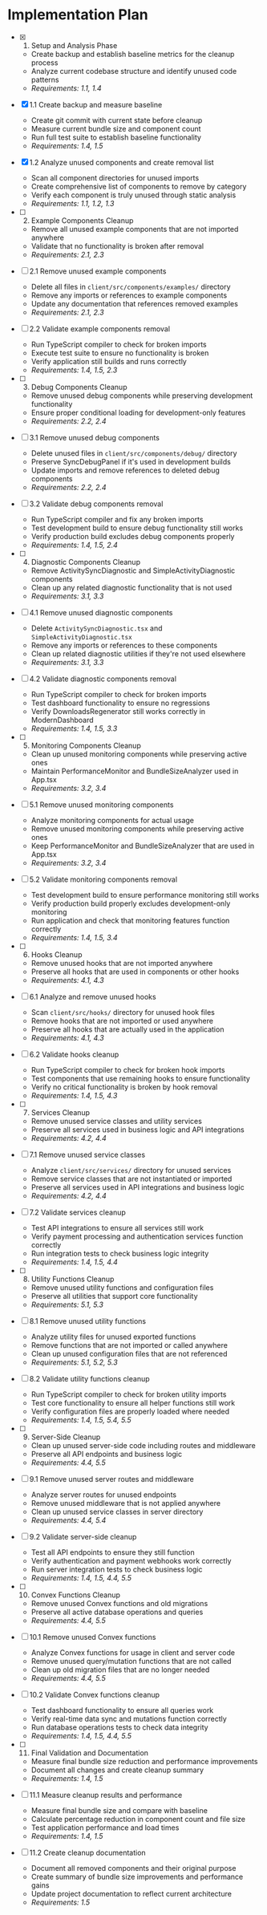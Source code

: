 # Implementation Plan

- [x] 1. Setup and Analysis Phase
  - Create backup and establish baseline metrics for the cleanup process
  - Analyze current codebase structure and identify unused code patterns
  - _Requirements: 1.1, 1.4_

- [x] 1.1 Create backup and measure baseline
  - Create git commit with current state before cleanup
  - Measure current bundle size and component count
  - Run full test suite to establish baseline functionality
  - _Requirements: 1.4, 1.5_

- [x] 1.2 Analyze unused components and create removal list
  - Scan all component directories for unused imports
  - Create comprehensive list of components to remove by category
  - Verify each component is truly unused through static analysis
  - _Requirements: 1.1, 1.2, 1.3_

- [ ] 2. Example Components Cleanup
  - Remove all unused example components that are not imported anywhere
  - Validate that no functionality is broken after removal
  - _Requirements: 2.1, 2.3_

- [ ] 2.1 Remove unused example components
  - Delete all files in `client/src/components/examples/` directory
  - Remove any imports or references to example components
  - Update any documentation that references removed examples
  - _Requirements: 2.1, 2.3_

- [ ] 2.2 Validate example components removal
  - Run TypeScript compiler to check for broken imports
  - Execute test suite to ensure no functionality is broken
  - Verify application still builds and runs correctly
  - _Requirements: 1.4, 1.5, 2.3_

- [ ] 3. Debug Components Cleanup
  - Remove unused debug components while preserving development functionality
  - Ensure proper conditional loading for development-only features
  - _Requirements: 2.2, 2.4_

- [ ] 3.1 Remove unused debug components
  - Delete unused files in `client/src/components/debug/` directory
  - Preserve SyncDebugPanel if it's used in development builds
  - Update imports and remove references to deleted debug components
  - _Requirements: 2.2, 2.4_

- [ ] 3.2 Validate debug components removal
  - Run TypeScript compiler and fix any broken imports
  - Test development build to ensure debug functionality still works
  - Verify production build excludes debug components properly
  - _Requirements: 1.4, 1.5, 2.4_

- [ ] 4. Diagnostic Components Cleanup
  - Remove ActivitySyncDiagnostic and SimpleActivityDiagnostic components
  - Clean up any related diagnostic functionality that is not used
  - _Requirements: 3.1, 3.3_

- [ ] 4.1 Remove unused diagnostic components
  - Delete `ActivitySyncDiagnostic.tsx` and `SimpleActivityDiagnostic.tsx`
  - Remove any imports or references to these components
  - Clean up related diagnostic utilities if they're not used elsewhere
  - _Requirements: 3.1, 3.3_

- [ ] 4.2 Validate diagnostic components removal
  - Run TypeScript compiler to check for broken imports
  - Test dashboard functionality to ensure no regressions
  - Verify DownloadsRegenerator still works correctly in ModernDashboard
  - _Requirements: 1.4, 1.5, 3.3_

- [ ] 5. Monitoring Components Cleanup
  - Clean up unused monitoring components while preserving active ones
  - Maintain PerformanceMonitor and BundleSizeAnalyzer used in App.tsx
  - _Requirements: 3.2, 3.4_

- [ ] 5.1 Remove unused monitoring components
  - Analyze monitoring components for actual usage
  - Remove unused monitoring components while preserving active ones
  - Keep PerformanceMonitor and BundleSizeAnalyzer that are used in App.tsx
  - _Requirements: 3.2, 3.4_

- [ ] 5.2 Validate monitoring components removal
  - Test development build to ensure performance monitoring still works
  - Verify production build properly excludes development-only monitoring
  - Run application and check that monitoring features function correctly
  - _Requirements: 1.4, 1.5, 3.4_

- [ ] 6. Hooks Cleanup
  - Remove unused hooks that are not imported anywhere
  - Preserve all hooks that are used in components or other hooks
  - _Requirements: 4.1, 4.3_

- [ ] 6.1 Analyze and remove unused hooks
  - Scan `client/src/hooks/` directory for unused hook files
  - Remove hooks that are not imported or used anywhere
  - Preserve all hooks that are actually used in the application
  - _Requirements: 4.1, 4.3_

- [ ] 6.2 Validate hooks cleanup
  - Run TypeScript compiler to check for broken hook imports
  - Test components that use remaining hooks to ensure functionality
  - Verify no critical functionality is broken by hook removal
  - _Requirements: 1.4, 1.5, 4.3_

- [ ] 7. Services Cleanup
  - Remove unused service classes and utility services
  - Preserve all services used in business logic and API integrations
  - _Requirements: 4.2, 4.4_

- [ ] 7.1 Remove unused service classes
  - Analyze `client/src/services/` directory for unused services
  - Remove service classes that are not instantiated or imported
  - Preserve all services used in API integrations and business logic
  - _Requirements: 4.2, 4.4_

- [ ] 7.2 Validate services cleanup
  - Test API integrations to ensure all services still work
  - Verify payment processing and authentication services function correctly
  - Run integration tests to check business logic integrity
  - _Requirements: 1.4, 1.5, 4.4_

- [ ] 8. Utility Functions Cleanup
  - Remove unused utility functions and configuration files
  - Preserve all utilities that support core functionality
  - _Requirements: 5.1, 5.3_

- [ ] 8.1 Remove unused utility functions
  - Analyze utility files for unused exported functions
  - Remove functions that are not imported or called anywhere
  - Clean up unused configuration files that are not referenced
  - _Requirements: 5.1, 5.2, 5.3_

- [ ] 8.2 Validate utility functions cleanup
  - Run TypeScript compiler to check for broken utility imports
  - Test core functionality to ensure all helper functions still work
  - Verify configuration files are properly loaded where needed
  - _Requirements: 1.4, 1.5, 5.4, 5.5_

- [ ] 9. Server-Side Cleanup
  - Clean up unused server-side code including routes and middleware
  - Preserve all API endpoints and business logic
  - _Requirements: 4.4, 5.5_

- [ ] 9.1 Remove unused server routes and middleware
  - Analyze server routes for unused endpoints
  - Remove unused middleware that is not applied anywhere
  - Clean up unused service classes in server directory
  - _Requirements: 4.4, 5.4_

- [ ] 9.2 Validate server-side cleanup
  - Test all API endpoints to ensure they still function
  - Verify authentication and payment webhooks work correctly
  - Run server integration tests to check business logic
  - _Requirements: 1.4, 1.5, 4.4, 5.5_

- [ ] 10. Convex Functions Cleanup
  - Remove unused Convex functions and old migrations
  - Preserve all active database operations and queries
  - _Requirements: 4.4, 5.5_

- [ ] 10.1 Remove unused Convex functions
  - Analyze Convex functions for usage in client and server code
  - Remove unused query/mutation functions that are not called
  - Clean up old migration files that are no longer needed
  - _Requirements: 4.4, 5.5_

- [ ] 10.2 Validate Convex functions cleanup
  - Test dashboard functionality to ensure all queries work
  - Verify real-time data sync and mutations function correctly
  - Run database operations tests to check data integrity
  - _Requirements: 1.4, 1.5, 4.4, 5.5_

- [ ] 11. Final Validation and Documentation
  - Measure final bundle size reduction and performance improvements
  - Document all changes and create cleanup summary
  - _Requirements: 1.4, 1.5_

- [ ] 11.1 Measure cleanup results and performance
  - Measure final bundle size and compare with baseline
  - Calculate percentage reduction in component count and file size
  - Test application performance and load times
  - _Requirements: 1.4, 1.5_

- [ ] 11.2 Create cleanup documentation
  - Document all removed components and their original purpose
  - Create summary of bundle size improvements and performance gains
  - Update project documentation to reflect current architecture
  - _Requirements: 1.5_
